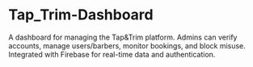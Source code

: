 # Tap_Trim-Dashboard
A dashboard for managing the Tap&amp;Trim platform. Admins can verify accounts, manage users/barbers, monitor bookings, and block misuse. Integrated with Firebase for real-time data and authentication.
